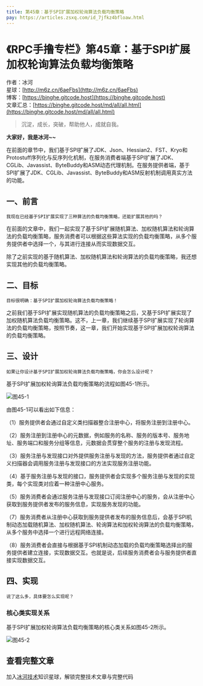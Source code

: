 ```yaml
---
title: 第45章：基于SPI扩展加权轮询算法负载均衡策略
pay: https://articles.zsxq.com/id_7jfkz4bfloaw.html
---
```


# 《RPC手撸专栏》第45章：基于SPI扩展加权轮询算法负载均衡策略

作者：冰河
<br/>星球：[http://m6z.cn/6aeFbs](http://m6z.cn/6aeFbs)
<br/>博客：[https://binghe.gitcode.host](https://binghe.gitcode.host)
<br/>文章汇总：[https://binghe.gitcode.host/md/all/all.html](https://binghe.gitcode.host/md/all/all.html)

> 沉淀，成长，突破，帮助他人，成就自我。

**大家好，我是冰河~~**

在前面的章节中，我们基于SPI扩展了JDK、Json、Hessian2、FST、Kryo和Protostuff序列化与反序列化机制，在服务消费者端基于SPI扩展了JDK、CGLib、Javassist、ByteBuddy和ASM动态代理机制。在服务提供者端，基于SPI扩展了JDK、CGLib、Javassist、ByteBuddy和ASM反射机制调用真实方法的功能。

## 一、前言

`我现在已经基于SPI扩展实现了三种算法的负载均衡策略，还能扩展其他的吗？`

在前面的文章中，我们一起实现了基于SPI扩展随机算法、加权随机算法和轮询算法的负载均衡策略，服务消费者可以根据这些算法实现的负载均衡策略，从多个服务提供者中选择一个，与其进行连接从而实现数据交互。

除了之前实现的基于随机算法、加权随机算法和轮询算法的负载均衡策略，我还想实现其他的负载均衡策略。

## 二、目标

`目标很明确：基于SPI扩展加权轮询算法负载均衡策略！`

之前我们基于SPI扩展实现随机算法的负载均衡策略之后，又基于SPI扩展实现了加权随机算法负载均衡策略。这不，上一章，我们继续基于SPI扩展实现了轮询算法的负载均衡策略，按照节奏，这一章，我们开始实现基于SPI扩展加权轮询算法的负载均衡策略。

## 三、设计

`如果让你设计基于SPI扩展加权轮询算法负载均衡策略，你会怎么设计呢？`

基于SPI扩展加权轮询算法负载均衡策略的流程如图45-1所示。

![图45-1](https://binghe.gitcode.host/assets/images/middleware/rpc/rpc-2022-11-22-001.png)

由图45-1可以看出如下信息：

（1）服务提供者会通过自定义类扫描器整合注册中心，将服务注册到注册中心。

（2）服务注册到注册中心的元数据，例如服务的名称、服务的版本号、服务地址、服务端口和服务分组等信息，元数据会贯穿整个服务的注册与发现流程。

（3）服务注册与发现接口对外提供服务注册与发现的方法，服务提供者通过自定义扫描器会调用服务注册与发现接口的方法实现服务注册功能。

（4）基于服务注册与发现的接口，服务提供者会实现多个服务注册与发现的实现类，每个实现类对应着一种注册中心服务。

（5）服务消费者会通过服务注册与发现接口订阅注册中心的服务，会从注册中心获取到服务提供者发布的服务信息，实现服务发现的功能。

（7）服务消费者从注册中心获取到服务提供者发布的服务信息后，会基于SPI机制动态加载随机算法、加权随机算法、轮询算法和加权轮询算法的负载均衡策略，从多个服务中选择一个进行远程网络连接。

（8）服务消费者会直接与根据基于SPI机制动态加载的负载均衡策略选择出的服务提供者建立连接，实现数据交互。也就是说，后续服务消费者会与服务提供者直接实现数据交互。

## 四、实现

`说了这么多，具体要怎么实现呢？`

### 核心类实现关系

基于SPI扩展加权轮询算法负载均衡策略的核心类关系如图45-2所示。

![图45-2](https://binghe.gitcode.host/assets/images/middleware/rpc/rpc-2022-11-22-002.png)


## 查看完整文章

加入[冰河技术](http://m6z.cn/6aeFbs)知识星球，解锁完整技术文章与完整代码